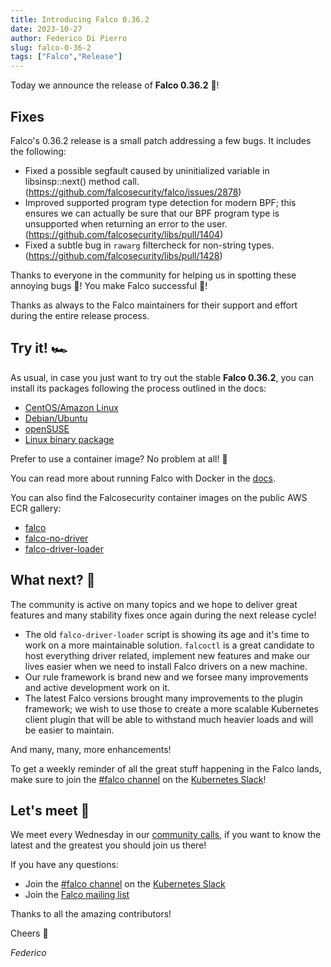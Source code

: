 ```yaml
---
title: Introducing Falco 0.36.2
date: 2023-10-27
author: Federico Di Pierro
slug: falco-0-36-2
tags: ["Falco","Release"]
---
```


Today we announce the release of **Falco 0.36.2** 🦅!

## Fixes

Falco's 0.36.2 release is a small patch addressing a few bugs. It includes the following:

* Fixed a possible segfault caused by uninitialized variable in libsinsp::next() method call. (https://github.com/falcosecurity/falco/issues/2878)
* Improved supported program type detection for modern BPF; this ensures we can actually be sure that our BPF program type is unsupported when returning an error to the user. (https://github.com/falcosecurity/libs/pull/1404)
* Fixed a subtle bug in `rawarg` filtercheck for non-string types. (https://github.com/falcosecurity/libs/pull/1428)

Thanks to everyone in the community for helping us in spotting these annoying bugs 🐛! You make Falco successful 🦅!

Thanks as always to the Falco maintainers for their support and effort during the entire release process.

## Try it! 🏎️

As usual, in case you just want to try out the stable **Falco 0.36.2**, you can install its packages following the process outlined in the docs:

* [CentOS/Amazon Linux](https://falco.org/docs/getting-started/installation/#centos-rhel)
* [Debian/Ubuntu](https://falco.org/docs/getting-started/installation/#debian)
* [openSUSE](https://falco.org/docs/getting-started/installation/#suse)
* [Linux binary package](https://falco.org/docs/getting-started/installation/#linux-binary)

Prefer to use a container image? No problem at all! 🐳

You can read more about running Falco with Docker in the [docs](https://falco.org/docs/getting-started/running/#docker).

You can also find the Falcosecurity container images on the public AWS ECR gallery:

* [falco](https://gallery.ecr.aws/falcosecurity/falco)
* [falco-no-driver](https://gallery.ecr.aws/falcosecurity/falco-no-driver)
* [falco-driver-loader](https://gallery.ecr.aws/falcosecurity/falco-driver-loader)

## What next? 🔮

The community is active on many topics and we hope to deliver great features and many stability fixes once again during the next release cycle!

- The old `falco-driver-loader` script is showing its age and it's time to work on a more maintainable solution. `falcoctl` is a great candidate to host everything driver related, implement new features and make our lives easier when we need to install Falco drivers on a new machine.
- Our rule framework is brand new and we forsee many improvements and active development work on it.
- The latest Falco versions brought many improvements to the plugin framework; we wish to use those to create a more scalable Kubernetes client plugin that will be able to withstand much heavier loads and will be easier to maintain.

And many, many, more enhancements!

To get a weekly reminder of all the great stuff happening in the Falco lands, make sure to join the [#falco channel](https://kubernetes.slack.com/messages/falco) on the [Kubernetes Slack](https://slack.k8s.io)!

## Let's meet 🤝

We meet every Wednesday in our [community calls](https://github.com/falcosecurity/community),
if you want to know the latest and the greatest you should join us there!

If you have any questions:

* Join the [#falco channel](https://kubernetes.slack.com/messages/falco) on the [Kubernetes Slack](https://slack.k8s.io)
* Join the [Falco mailing list](https://lists.cncf.io/g/cncf-falco-dev)

Thanks to all the amazing contributors!

Cheers 🎊

_Federico_
